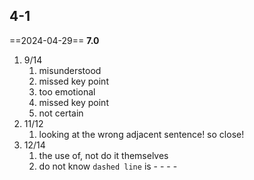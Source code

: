 ## 4-1

==2024-04-29== **7.0**
1. 9/14
	1. misunderstood
	2. missed key point
	3. too emotional
	4. missed key point
	5. not certain
2. 11/12
	1. looking at the wrong adjacent sentence! so close!
3. 12/14
	1. the use of, not do it themselves
	2. do not know `dashed line` is - - - -
